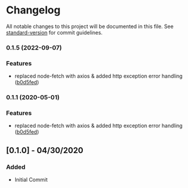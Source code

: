 # Changelog

All notable changes to this project will be documented in this file. See [standard-version](https://github.com/conventional-changelog/standard-version) for commit guidelines.

### 0.1.5 (2022-09-07)


### Features

* replaced node-fetch with axios & added http exception error handling ([b0d5fed](https://github.com/robertguss/gatsby-source-statamic/commit/b0d5fed332144f51d7ed2535ec0a892358e41635))

### 0.1.1 (2020-05-01)


### Features

* replaced node-fetch with axios & added http exception error handling ([b0d5fed](https://github.com/robertguss/gatsby-source-statamic/commit/b0d5fed332144f51d7ed2535ec0a892358e41635))

## [0.1.0] - 04/30/2020

### Added

- Initial Commit
